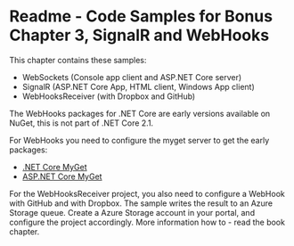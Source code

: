 # Readme - Code Samples for Bonus Chapter 3, SignalR and WebHooks

This chapter contains these samples:

* WebSockets (Console app client and ASP.NET Core server)
* SignalR (ASP.NET Core App, HTML client, Windows App client)
* WebHooksReceiver (with Dropbox and GitHub)

The WebHooks packages for .NET Core are early versions available on NuGet, this is not part of .NET Core 2.1.

For WebHooks you need to configure the myget server to get the early packages:

* [.NET Core MyGet](https://dotnet.myget.org/F/dotnet-core/api/v3/index.json)
* [ASP.NET Core MyGet](https://dotnet.myget.org/F/aspnetcore-dev/api/v3/index.json)

For the WebHooksReceiver project, you also need to configure a WebHook with GitHub and with Dropbox. The sample writes the result to an Azure Storage queue. Create a Azure Storage account in your portal, and configure the project accordingly. More information how to - read the book chapter.
